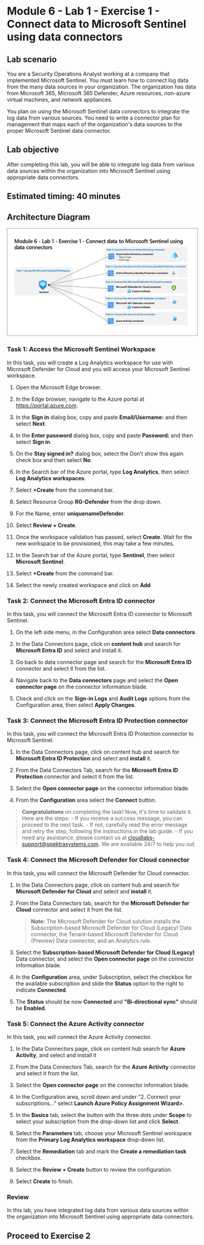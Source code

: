 # Module 6 - Lab 1 - Exercise 1 - Connect data to Microsoft Sentinel using data connectors

## Lab scenario

You are a Security Operations Analyst working at a company that implemented Microsoft Sentinel. You must learn how to connect log data from the many data sources in your organization. The organization has data from Microsoft 365, Microsoft 365 Defender, Azure resources, non-azure virtual machines, and network appliances.

You plan on using the Microsoft Sentinel data connectors to integrate the log data from various sources. You need to write a connector plan for management that maps each of the organization's data sources to the proper Microsoft Sentinel data connector.

## Lab objective

After completing this lab, you will be able to integrate log data from various data sources within the organization into Microsoft Sentinel using appropriate data connectors.

## Estimated timing: 40 minutes

## Architecture Diagram

  ![Picture 1](../Media/SC200-Lab_Diagrams_Mod6_L1_Ex1.png)

### Task 1: Access the Microsoft Sentinel Workspace

 In this task, you will create a Log Analytics workspace for use with Microsoft Defender for Cloud and you will access your Microsoft Sentinel workspace.  

 1. Open the Microsoft Edge browser.

 1. In the Edge browser, navigate to the Azure portal at https://portal.azure.com.

 1. In the **Sign in** dialog box, copy and paste **Email/Username:** <inject key="AzureAdUserEmail"></inject> and then select **Next**.

 1. In the **Enter password** dialog box, copy and paste **Password:** <inject key="AzureAdUserPassword"></inject> and then select **Sign in**.

 1. On the **Stay signed in?** dialog box, select the Don’t show this again check box and then select **No**.

 1. In the Search bar of the Azure portal, type **Log Analytics**, then select **Log Analytics workspaces**.

 1. Select **+Create** from the command bar.

 1. Select Resource Group **RG-Defender**  from the drop down.

 1. For the Name, enter **uniquenameDefender**.

 1. Select **Review + Create**.

 1. Once the workspace validation has passed, select **Create**. Wait for the new workspace to be provisioned, this may take a few minutes.
 
 1. In the Search bar of the Azure portal, type **Sentinel**, then select **Microsoft Sentinel**.

 1. Select **+Create** from the command bar.

 1. Select the newly created workspace and click on **Add**

### Task 2: Connect the Microsoft Entra ID connector

 In this task, you will connect the Microsoft Entra ID connector to Microsoft Sentinel.

 1. On the left side menu, in the Configuration area select **Data connectors**.
 
 1. In the Data Connectors page, click on **content hub** and search for **Microsoft Entra ID** and select and install it.
   
 1. Go back to data connector page and search for the **Microsoft Entra ID** connector and select it from the list.

 1. Navigate back to the **Data connectors** page and select the **Open connector page** on the connector information blade.

 1. Check and click on the **Sign-in Logs** and **Audit Logs** options from the Configuration area, then select **Apply Changes**.

### Task 3: Connect the Microsoft Entra ID Protection connector

In this task, you will connect the Microsoft Entra ID Protection connector to Microsoft Sentinel.

1. In the Data Connectors page, click on content hub and search for **Microsoft Entra ID Protection** and select and **install** it.
 
1. From the Data Connectors Tab, search for the **Microsoft Entra ID Protection** connector and select it from the list.

1. Select the **Open connector page** on the connector information blade.

1. From the **Configuration** area select the **Connect** button.

 > **Congratulations** on completing the task! Now, it's time to validate it. Here are the steps:
    - If you receive a success message, you can proceed to the next task.
    - If not, carefully read the error message and retry the step, following the instructions in the lab guide.
    - If you need any assistance, please contact us at cloudlabs-support@spektrasystems.com. We are available 24/7 to help you out.
 
 <validation step="15254bc0-c312-424f-aa2c-9e30d0101a0d" />

### Task 4: Connect the Microsoft Defender for Cloud connector

In this task, you will connect the Microsoft Defender for Cloud connector.
 
1. In the Data Connectors page, click on content hub and search for **Microsoft Defender for Cloud** and select and **install** it.
 
1. From the Data Connectors tab, search for the **Microsoft Defender for Cloud** connector and select it from the list.

    >**Note:** The Microsoft Defender for Cloud solution installs the Subscription-based Microsoft Defender for Cloud (Legacy) Data connector, the Tenant-based Microsoft Defender for Cloud (Preview) Data connector, and an Analytics rule.

1. Select the **Subscription-based Microsoft Defender for Cloud (Legacy)** Data connector, and select the **Open connector page** on the connector information blade.

1. In the **Configuration** area, under Subscription, select the checkbox for the available subscription and slide the **Status** option to the right to indicate **Connected**.

1. The **Status** should be now **Connected** and **"Bi-directional sync"** should be **Enabled**.

### Task 5: Connect the Azure Activity connector

In this task, you will connect the Azure Activity connector.
1. In the Data Connectors page, click on content hub search for **Azure Activity**, and select and install it

1. From the Data Connectors Tab, search for the **Azure Activity** connector and select it from the list.

1. Select the **Open connector page** on the connector information blade.

1. In the Configuration area, scroll down and under "2. Connect your subscriptions..." select **Launch Azure Policy Assignment Wizard>**.

1. In the **Basics** tab, select the button with the three dots under **Scope** to select your subscription from the drop-down list and click **Select**.

1. Select the **Parameters** tab, choose your Microsoft Sentinel workspace from the **Primary Log Analytics workspace** drop-down list.

1. Select the **Remediation** tab and mark the **Create a remediation task** checkbox.

1. Select the **Review + Create** button to review the configuration.

1. Select **Create** to finish.

### Review
In this lab, you have integrated log data from various data sources within the organization into Microsoft Sentinel using appropriate data connectors.

## Proceed to Exercise 2
